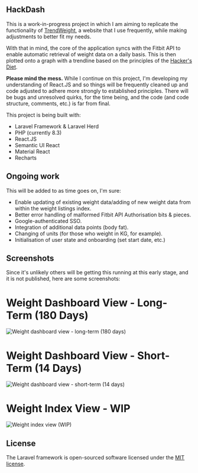 ## HackDash

<p>This is a work-in-progress project in which I am aiming to replicate the functionality of <a href="https://trendweight.com">TrendWeight</a>, a website that I use frequently, while making adjustments to better fit my needs.</p>

<p>With that in mind, the core of the application syncs with the Fitbit API to enable automatic retrieval of weight data on a daily basis. This is then plotted onto a graph with a trendline based on the principles of the <a href="https://www.fourmilab.ch/hackdiet/">Hacker's Diet</a>.

<p><strong>Please mind the mess.</strong> While I continue on this project, I'm developing my understanding of React.JS and so things will be frequently cleaned up and code adjusted to adhere more strongly to established principles. There will be bugs and unresolved quirks, for the time being, and the code (and code structure, comments, etc.) is far from final.</p>

<p>This project is being built with:</p>

<ul>
    <li>Laravel Framework & Laravel Herd</li>
    <li>PHP (currently 8.3)</li>
    <li>React.JS</li>
    <li>Semantic UI React</li>
    <li>Material React</li>
    <li>Recharts</li>
</ul>

## Ongoing work 

<p>This will be added to as time goes on, I'm sure:</p>

<ul>
    <li>Enable updating of existing weight data/adding of new weight data from within the weight listings index.</li>
    <li>Better error handling of malformed Fitbit API Authorisation bits & pieces.</li>
    <li>Google-authenticated SSO.</li>
    <li>Integration of additional data points (body fat).</li>
    <li>Changing of units (for those who weight in KG, for example).</li>
    <li>Initialisation of user state and onboarding (set start date, etc.)</li>
</ul>

## Screenshots

<p>Since it's unlikely others will be getting this running at this early stage, and it is not published, here are some screenshots:</p>

# Weight Dashboard View - Long-Term (180 Days)

![Weight dashboard view - long-term (180 days)](/../working/resources/img/screenshot1.png?raw=true "Weight Dashboard View - Long-Term (180 Days)")

# Weight Dashboard View - Short-Term (14 Days)

![Weight dashboard view - short-term (14 days)](/../working/resources/img/screenshot4.png?raw=true "Weight Dashboard View - Short-Term (14 Days)")

# Weight Index View - WIP

![Weight index view (WIP)](/../working/resources/img/screenshot3.png?raw=true "Weight Index View (WIP)")

## License

The Laravel framework is open-sourced software licensed under the [MIT license](https://opensource.org/licenses/MIT).
